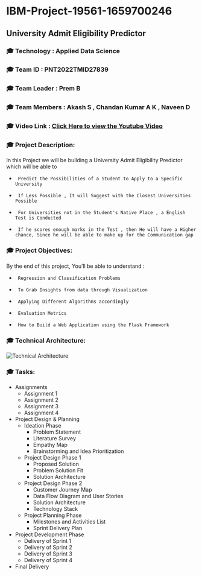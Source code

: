 # IBM-Project-19561-1659700246
## University Admit Eligibility Predictor
### :mortar_board: Technology : Applied Data Science
### :mortar_board: Team ID : PNT2022TMID27839
### :mortar_board: Team Leader : Prem B
### :mortar_board: Team Members : Akash S , Chandan Kumar A K , Naveen D

### :mortar_board: Video Link : [Click Here to view the Youtube Video](https://youtu.be/xIi0kMbOEBI)

###      :mortar_board: Project Description:
In this Project we will be building a University Admit Eligibility Predictor which will be able to
-      Predict the Possibilities of a Student to Apply to a Specific University
-      If Less Possible , It will Suggest with the Closest Universities Possible
-      For Universities not in the Student's Native Place , a English Test is Conducted
-      If he scores enough marks in the Test , then He will have a Higher chance, Since he will be able to make up for the Communication gap 

###      :mortar_board: Project Objectives:
By the end of this project, You’ll be able to understand :
-      Regression and Classification Problems
-      To Grab Insights from data through Visualization
-      Applying Different Algorithms accordingly
-      Evaluation Metrics
-      How to Build a Web Application using the Flask Framework

###      :mortar_board: Technical Architecture:
![Technical Architecture](https://user-images.githubusercontent.com/83074315/191613193-170be0e9-776b-4aea-9139-047ade78c7b2.png)

###      :mortar_board: Tasks:
- Assignments
  - Assignment 1
  - Assignment 2
  - Assignment 3
  - Assignment 4
- Project Design & Planning
  - Ideation Phase
    - Problem Statement
    - Literature Survey
    - Empathy Map
    - Brainstorming and Idea Prioritization
  - Project Design Phase 1
    - Proposed Solution
    - Problem Solution Fit
    - Solution Architecture
  - Project Design Phase 2
    - Customer Journey Map
    - Data Flow Diagram and User Stories
    - Solution Architecture
    - Technology Stack
  - Project Planning Phase
    - Milestones and Activities List
    - Sprint Delivery Plan
- Project Development Phase
  - Delivery of Sprint 1
  - Delivery of Sprint 2
  - Delivery of Sprint 3
  - Delivery of Sprint 4
- Final Delivery
